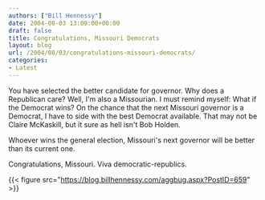 ```yaml
---
authors: ["Bill Hennessy"]
date: 2004-08-03 13:00:00+00:00
draft: false
title: Congratulations, Missouri Democrats
layout: blog
url: /2004/08/03/congratulations-missouri-democrats/
categories:
- Latest
---
```


You have selected the better candidate for governor.  Why does a Republican care?  Well, I'm also a Missourian.  I must remind myself:  What if the Democrat wins?  On the chance that the next Missouri governor is a Democrat, I have to side with the best Democrat available.  That may not be Claire McKaskill, but it sure as hell isn't Bob Holden.  
  
Whoever wins the general election, Missouri's next governor will be better than its current one.    
  
Congratulations, Missouri.  Viva democratic-republics.  
  
{{< figure src="https://blog.billhennessy.com/aggbug.aspx?PostID=659" >}}

